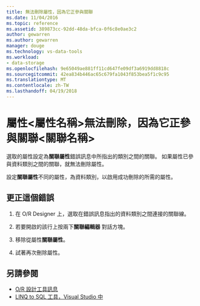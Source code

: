 ```yaml
---
title: 無法刪除屬性，因為它正參與關聯
ms.date: 11/04/2016
ms.topic: reference
ms.assetid: 389873cc-92dd-48da-bfca-0f6c8e0ae3c2
author: gewarren
ms.author: gewarren
manager: douge
ms.technology: vs-data-tools
ms.workload:
- data-storage
ms.openlocfilehash: 9e65049ae881ff11cd647fe09df3a6919dd8818c
ms.sourcegitcommit: 42ea834b446ac65c679fa1043f853bea5f1c9c95
ms.translationtype: MT
ms.contentlocale: zh-TW
ms.lasthandoff: 04/19/2018
---
```

# <a name="the-property-ltproperty-namegt-cannot-be-deleted-because-it-is-participating-in-the-association-ltassociation-namegt"></a>屬性&lt;屬性名稱&gt;無法刪除，因為它正參與關聯&lt;關聯名稱&gt;

選取的屬性設定為**關聯屬性**錯誤訊息中所指出的類別之間的關聯。 如果屬性已參與資料類別之間的關聯，就無法刪除屬性。

設定**關聯屬性**不同的屬性，為資料類別，以啟用成功刪除的所需的屬性。

## <a name="to-correct-this-error"></a>更正這個錯誤

1. 在 O/R Designer 上，選取在錯誤訊息指出的資料類別之間連接的關聯線。

2. 若要開啟的該行上按兩下**關聯編輯器** 對話方塊。

3. 移除從屬性**關聯屬性**。

4. 試著再次刪除屬性。

## <a name="see-also"></a>另請參閱

- [O/R 設計工具訊息](../data-tools/o-r-designer-messages.md)
- [LINQ to SQL 工具，Visual Studio 中](../data-tools/linq-to-sql-tools-in-visual-studio2.md)